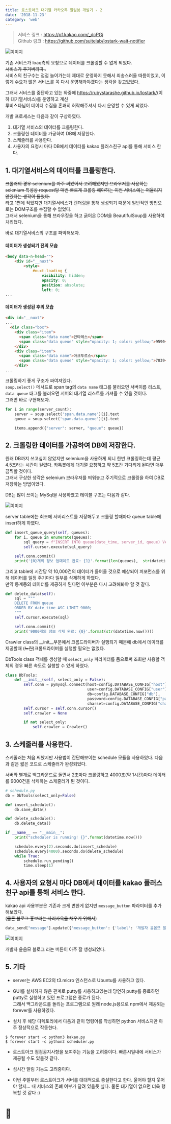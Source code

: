 ```yaml
---
title: 로스트아크 대기열 카카오톡 알림봇 개발기 - 2
date: '2018-11-23'
category: 'web'
---
```


> 서비스 링크 : <https://pf.kakao.com/_dcPGj>  
> Github 링크 : <https://github.com/suitelab/lostark-wait-notifier>

![이미지](loa1.png)


기존 서비스가 loaq측의 요청으로 데이터를 크롤링할 수 없게 되었다.  
~~서비스가 주거버려따..~~  
서비스의 친구수는 점점 늘어가는데 제대로 운영하지 못해서 죄송스러울 따름이었고,
이렇게 수요가 많은 서비스를 꼭 다시 운영해봐야겠다는 생각을 갖고있었다.

그래서 서비스를 중단하고 있는 와중에 <https://rubystarashe.github.io/lostark/>(이하 대기열서비스)를 운영하고 계신  
루비스타님이 데이터 수집을 혼쾌히 허락해주셔서 다시 운영할 수 있게 되었다.

개발 프로세스는 다음과 같이 구상하였다.

1. 대기열 서비스의 데이터를 크롤링한다.
2. 크롤링한 데이터를 가공하여 DB에 저장한다.
3. 스케줄러를 사용한다.
4. 사용자의 요청시 마다 DB에서 데이터를 kakao 플러스친구 api를 통해 서비스 한다.

## 1. 대기열서비스의 데이터를 크롤링한다.
~~크롤러의 경우 selenium를 자주 써봤어서 고려해봤지만 브라우저를 사용하는 selenium 특성상 request당 매번 빠르게 크롤링 해야하는 이번 서비스에는 어울리지 않겠다는 생각이 들었다.~~  
라고 1편에 적었지만 대기열서비스가 렌더링을 통해 생성되기 때문에 일반적인 방법으로는 DOM구조를 수집할 수 없었다.  
그래서 selenium을 통해 브라우징을 하고 긁어온 DOM을 BeautifulSoup를 사용하여 처리했다.  

바로 대기열서비스의 구조를 파악해보자.

#### 데이터가 생성되기 전의 모습
```html
<body data-n-head="">
    <div id="__nuxt">
        <style>
            #nuxt-loading {
                visibility: hidden;
                opacity: 0;
                position: absolute;
                left: 0;
...
```

#### 데이터가 생성된 후의 모습
```html
<div id="__nuxt">
...
  <div class="box">
    <div class="item">
      <span class="data name">안타레스</span>
      <span class="data queue" style="opacity: 1; color: yellow;">9590</span>
    </div>
    <div class="item">
      <span class="data name">아크투르스</span>
      <span class="data queue" style="opacity: 1; color: yellow;">7839</span>
    </div>
...
```

크롤링하기 좋게 구조가 짜여져있다.  
`soup.select()` 메서드로 span tag의 `data name` 태그를 불러오면 서버이름 리스트,  
`data queue` 태그를 불러오면 서버의 대기열 리스트를 가져올 수 있을 것이다.  
그러면 바로 구현해보자.

```py
for i in range(server_count):
    server = soup.select('span.data.name')[i].text
    queue = soup.select('span.data.queue')[i].text

    items.append({"server": server, "queue": queue})
```

## 2. 크롤링한 데이터를 가공하여 DB에 저장한다.
원래 DB까지 쓰고싶지 않았지만 selenium을 사용하게 되니 한번 크롤링하는데 평균 4.5초라는 시간이 걸렸다. 카톡봇에게 대기열 요청하고 약 5초간 기다리게 된다면 매우 끔찍할 것이다.  
그래서 구상한 생각은 selenium 브라우저를 띄워놓고 주기적으로 크롤링을 하여 DB로 저장하는 방법이었다.

DB는 많이 쓰이는 MySql을 사용하였고 테이블 구조는 다음과 같다.

![이미지](table.png)

server table에는 최초에 서버리스트를 저장해두고 크롤링 할때마다 queue table에 insert하게 하였다.

```py
def insert_queue_query(self, queues):
    for i, queue in enumerate(queues):
        sql_query = f"INSERT INTO queue(date_time, server_id, queue) VALUES (now(), {i + 1}, {queue['queue']});"
        self.cursor.execute(sql_query)

    self.conn.commit()
    print('{0}개의 정보 업데이트 완료: {1}'.format(len(queues),  str(datetime.now())))
```

그리고 table에 시간당 약 10,000건의 데이터가 들어올 것으로 예상되어 퍼포먼스를 위해 데이터를 일정 주기마다 일부를 삭제하게 하였다.  
만약 통계등의 데이터를 제공하게 된다면 이부분은 다시 고려해봐야 할 것 같다.

```py
def delete_data(self):
    sql = """
    DELETE FROM queue
    ORDER BY date_time ASC LIMIT 9000;
    """
    self.cursor.execute(sql)

    self.conn.commit()
    print('9000개의 정보 삭제 완료: {0}'.format(str(datetime.now())))
```

Crawler class의 __init__부분에서 크롬드라이버가 실행되기 때문에 db에서 데이터를 제공할때 (~~느린~~)크롬드라이버를 실행할 필요는 없었다.

DbTools class 객체를 생성할 때 `select_only` 파라미터를 둠으로써 조회만 사용할 객체의 경우 빠른 속도로 실행할 수 있게 하였다.

```py
class DbTools:
    def __init__(self, select_only = False):
        self.conn = pymysql.connect(host=config.DATABASE_CONFIG["host"],
                                    user=config.DATABASE_CONFIG["user"],
                                    db=config.DATABASE_CONFIG["db"],
                                    password=config.DATABASE_CONFIG["password"],
                                    charset=config.DATABASE_CONFIG["charset"])
        self.cursor = self.conn.cursor()
        self.crawler = None

        if not select_only:
            self.crawler = Crawler()
```

## 3. 스케줄러를 사용한다.
스케줄러는 처음 써봤지만 사용법이 간단해보이는 schedule 모듈을 사용하였다.
다음과  같은 짧은 코드로 스케줄러가 완성되었다.

서버와 별개로 백그라운드로 돌면서 2초마다 크롤링하고 4000초(약 1시간)마다 데이터를 9000건을 삭제하는 스케줄러가 된 것이다.

```py
# schedule.py
db = DbTools(select_only=False)

def insert_schedule():
    db.save_data()

def delete_schedule():
    db.delete_data()

if __name__ == "__main__":
    print("scheduler is running! {}".format(datetime.now()))

    schedule.every(2).seconds.do(insert_schedule)
    schedule.every(4000).seconds.do(delete_schedule)
    while True:
        schedule.run_pending()
        time.sleep(1)
```

## 4. 사용자의 요청시 마다 DB에서 데이터를 kakao 플러스친구 api를 통해 서비스 한다.
kakao api 사용부분은 기존과 크게 변한게 없지만 `message_button` 파라미터를 추가해보았다.  
(~~물론 블로그 홍보라는 사리사욕을 채우기 위해서~~)

```py
data_send["message"].update({'message_button': {'label': '개발자 윤옴므 블로그', 'url': 'http://suitee.me'}})
```

![이미지](message.png)

개발자 윤옴므 블로그 라는 버튼이 아주 잘 생성되었다.

## 5. 기타
- server는 AWS EC2의 t3.micro 인스턴스로 Ubuntu를 사용하고 있다.  

- GUI를 설치하지 않은 관계로 putty를 사용하고있는데 당연히 putty를 종료하면 putty로 실행하고 있던 프로그램은 종료가 된다.  
그래서 백그라운드를 돌리는 프로그램으로 원래 node.js용으로 npm에서 제공되는 forever를 사용하였다.  

- 설치 후 해당 디렉토리에서 다음과 같이 명령어를 작성하면 python 서비스지만 아주 정상적으로 작동한다.

```shell
$ forever start -c python3 kakao.py
$ forever start -c python3 scheduler.py
```

- 로스트아크 점검공지사항을 보여주는 기능을 고려중이다. 빠른시일내에 서비스가 제공될 수도 있을것 같다.

- 섬시간 알림 기능도 고려중이다.

- 이번 주말부터 로스트아크가 서버를 대대적으로 증설한다고 한다. 울어야 할지 웃어야 할지... 내 서비스의 존폐 여부가 달려 있을듯 싶다. 물론 대기열이 없으면 더욱 행복할 것 같다 :)


# 🛴
